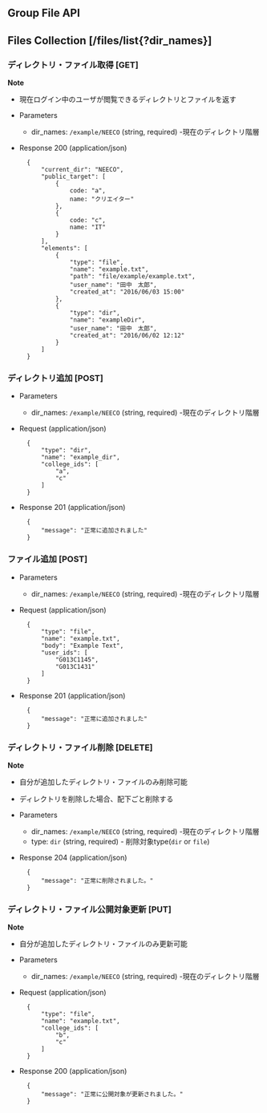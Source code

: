 ## Group File API

## Files Collection [/files/list{?dir_names}]
### ディレクトリ・ファイル取得 [GET]
**Note**
- 現在ログイン中のユーザが閲覧できるディレクトリとファイルを返す

+ Parameters
    + dir_names: `/example/NEECO` (string, required) -現在のディレクトリ階層

+ Response 200 (application/json)

        {
            "current_dir": "NEECO",
            "public_target": [
                {
                    code: "a",
                    name: "クリエイター"
                },
                {
                    code: "c",
                    name: "IT"
                }
            ],
            "elements": [
                {
                    "type": "file",
                    "name": "example.txt",
                    "path": "file/example/example.txt",
                    "user_name": "田中　太郎",
                    "created_at": "2016/06/03 15:00"
                },
                {
                    "type": "dir",
                    "name": "exampleDir",
                    "user_name": "田中　太郎",
                    "created_at": "2016/06/02 12:12"
                }
            ]
        }

### ディレクトリ追加 [POST]
+ Parameters
    + dir_names: `/example/NEECO` (string, required) -現在のディレクトリ階層

+ Request (application/json)

        {
            "type": "dir",
            "name": "example_dir",
            "college_ids": [
                "a",
                "c"
            ]
        }

+ Response 201 (application/json)

        {
            "message": "正常に追加されました"
        }

### ファイル追加 [POST]
+ Parameters
    + dir_names: `/example/NEECO` (string, required) -現在のディレクトリ階層

+ Request (application/json)

        {
            "type": "file",
            "name": "example.txt",
            "body": "Example Text",
            "user_ids": [
                "G013C1145",
                "G013C1431"
            ]
        }

+ Response 201 (application/json)

        {
            "message": "正常に追加されました"
        }

### ディレクトリ・ファイル削除 [DELETE]
**Note**
+ 自分が追加したディレクトリ・ファイルのみ削除可能
+ ディレクトリを削除した場合、配下ごと削除する

+ Parameters
    + dir_names: `/example/NEECO` (string, required) -現在のディレクトリ階層
    + type: `dir` (string, required) - 削除対象type(`dir` or `file`)

+ Response 204 (application/json)

        {
            "message": "正常に削除されました。"
        }

### ディレクトリ・ファイル公開対象更新 [PUT]
**Note**
+ 自分が追加したディレクトリ・ファイルのみ更新可能

+ Parameters
    + dir_names: `/example/NEECO` (string, required) -現在のディレクトリ階層

+ Request (application/json)

        {
            "type": "file",
            "name": "example.txt",
            "college_ids": [
                "b",
                "c"
            ]
        }

+ Response 200 (application/json)

        {
            "message": "正常に公開対象が更新されました。"
        }
